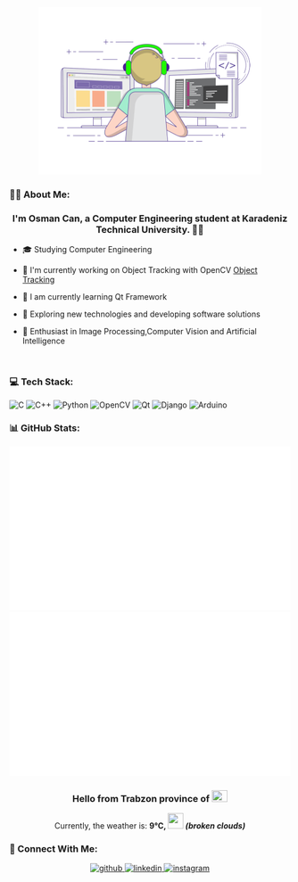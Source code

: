 <p align="center"><img src="https://raw.githubusercontent.com/osmancanaksoy/osmancanaksoy/main/gif3.gif" width="400" height="300"/></p>  

### 👨‍💻 About Me:
### <div align="center">I'm Osman Can, a Computer Engineering student at Karadeniz Technical University. 👨‍💻</div>
  

- 🎓  Studying Computer Engineering  
  

- 🔭 I'm currently working on Object Tracking with OpenCV [Object Tracking](https://github.com/osmancanaksoy/Object-Tracking.git)  
  

- 🌱 I am currently learning Qt Framework  
  

- 🤔  Exploring new technologies and developing software solutions  
  

-  🧐 Enthusiast in Image Processing,Computer Vision and Artificial Intelligence 
  

<br/>

### 💻 Tech Stack:
![C](https://img.shields.io/badge/c-%2300599C.svg?style=for-the-badge&logo=c&logoColor=white) ![C++](https://img.shields.io/badge/c++-%2300599C.svg?style=for-the-badge&logo=c%2B%2B&logoColor=white) ![Python](https://img.shields.io/badge/python-3670A0?style=for-the-badge&logo=python&logoColor=ffdd54) ![OpenCV](https://img.shields.io/badge/OpenCV-27338e?style=for-the-badge&logo=OpenCV&logoColor=white) ![Qt](https://img.shields.io/badge/Qt-%23217346.svg?style=for-the-badge&logo=Qt&logoColor=white)   ![Django](https://img.shields.io/badge/django-%23092E20.svg?style=for-the-badge&logo=django&logoColor=white) ![Arduino](https://img.shields.io/badge/-Arduino-00979D?style=for-the-badge&logo=Arduino&logoColor=white)

### 📊 GitHub Stats:
![Overview](https://raw.githubusercontent.com/osmancanaksoy/github-stats-transparent/output/generated/overview.svg) ![Most Used Languages](https://github.com/osmancanaksoy/github-stats-transparent/blob/output/generated/languages.svg)

<!-- WEATHER:START -->
<h3 align="center">Hello from Trabzon province of <img src="https://flagicons.lipis.dev/flags/4x3/tr.svg" width="28" height="21"/></h3>
<p align="center">Currently, the weather is: <b>9°C, <img src="https://openweathermap.org/img/wn/04n.png" width="28" height="28"> <i>(broken clouds)</i></b></p>
<!-- WEATHER:END -->

### 🤝 Connect With Me:  
<div align="center">
<a href="https://github.com/osmancanaksoy" target="_blank">
<img src=https://img.shields.io/badge/github-%2324292e.svg?&style=for-the-badge&logo=github&logoColor=white alt=github />
</a>
<a href="https://linkedin.com/in/osmancanaksoy" target="_blank">
<img src=https://img.shields.io/badge/linkedin-%231E77B5.svg?&style=for-the-badge&logo=linkedin&logoColor=white alt=linkedin />
</a>
<a href="https://instagram.com/osmancanaksoy" target="_blank">
<img src=https://img.shields.io/badge/instagram-%23000000.svg?&style=for-the-badge&logo=instagram&logoColor=white alt=instagram  />
</a>  
</div>  

